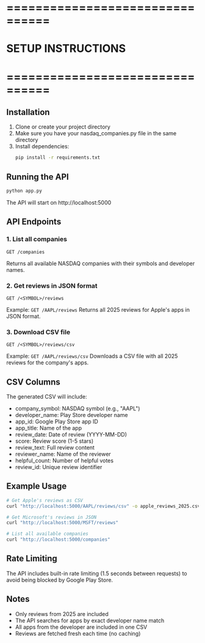 # ================================
# SETUP INSTRUCTIONS
# ================================

## Installation

1. Clone or create your project directory
2. Make sure you have your nasdaq_companies.py file in the same directory
3. Install dependencies:
   ```bash
   pip install -r requirements.txt
   ```

## Running the API

```bash
python app.py
```

The API will start on http://localhost:5000

## API Endpoints

### 1. List all companies
```
GET /companies
```
Returns all available NASDAQ companies with their symbols and developer names.

### 2. Get reviews in JSON format
```
GET /<SYMBOL>/reviews
```
Example: `GET /AAPL/reviews`
Returns all 2025 reviews for Apple's apps in JSON format.

### 3. Download CSV file
```
GET /<SYMBOL>/reviews/csv
```
Example: `GET /AAPL/reviews/csv`
Downloads a CSV file with all 2025 reviews for the company's apps.

## CSV Columns

The generated CSV will include:
- company_symbol: NASDAQ symbol (e.g., "AAPL")
- developer_name: Play Store developer name
- app_id: Google Play Store app ID
- app_title: Name of the app
- review_date: Date of review (YYYY-MM-DD)
- score: Review score (1-5 stars)
- review_text: Full review content
- reviewer_name: Name of the reviewer
- helpful_count: Number of helpful votes
- review_id: Unique review identifier

## Example Usage

```bash
# Get Apple's reviews as CSV
curl "http://localhost:5000/AAPL/reviews/csv" -o apple_reviews_2025.csv

# Get Microsoft's reviews in JSON
curl "http://localhost:5000/MSFT/reviews"

# List all available companies
curl "http://localhost:5000/companies"
```

## Rate Limiting

The API includes built-in rate limiting (1.5 seconds between requests) to avoid being blocked by Google Play Store.

## Notes

- Only reviews from 2025 are included
- The API searches for apps by exact developer name match
- All apps from the developer are included in one CSV
- Reviews are fetched fresh each time (no caching)